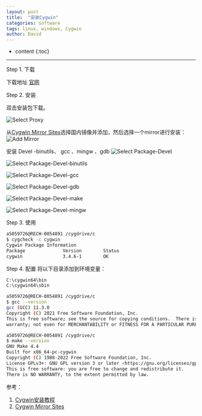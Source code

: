 ```yaml
---
layout: post
title:  "安装Cygwin"
categories: software
tags: linux, windows, Cygwin
author: David
---
```


* content
{:toc}

---

Step 1. 下载

下载地址 [官网](http://www.cygwin.com/)

Step 2. 安装

双击安装包下载。

![Select Proxy](https://github.com/titron/titron.github.io/raw/master/img/2023-02-15-install_Cygwin_Select_Proxy.png)

从[Cygwin Mirror Sites](https://cygwin.com/mirrors.html)选择国内镜像并添加，然后选择一个mirror进行安装：
![Add Mirror](https://github.com/titron/titron.github.io/raw/master/img/2023-02-15-install_Cygwin_Add_Mirror.png)

安装 Devel -binutils、 gcc 、mingw 、gdb
![Select Package-Devel](https://github.com/titron/titron.github.io/raw/master/img/2023-02-15-install_Cygwin_Select_Devel.png)

![Select Package-Devel-binutils](https://github.com/titron/titron.github.io/raw/master/img/2023-02-15-install_Cygwin_Select_Devel_binutils.png)

![Select Package-Devel-gcc](https://github.com/titron/titron.github.io/raw/master/img/2023-02-15-install_Cygwin_Select_Devel_gcc.png)

![Select Package-Devel-gdb](https://github.com/titron/titron.github.io/raw/master/img/2023-02-15-install_Cygwin_Select_Devel_gdb.png)

![Select Package-Devel-make](https://github.com/titron/titron.github.io/raw/master/img/2023-02-15-install_Cygwin_Select_Devel_make.png)

![Select Package-Devel-mingw](https://github.com/titron/titron.github.io/raw/master/img/2023-02-15-install_Cygwin_Select_Devel_mingw.png)

Step 3. 使用

```bash
a5059726@RECH-0054891 /cygdrive/c
$ cygcheck -c cygwin
Cygwin Package Information
Package              Version        Status
cygwin               3.4.6-1        OK


```

Step 4. 配置
将以下目录添加到环境变量：
```bash
C:\cygwin64\bin
C:\cygwin64\sbin
```
```bash
a5059726@RECH-0054891 /cygdrive/c
$ gcc --version
gcc (GCC) 11.3.0
Copyright (C) 2021 Free Software Foundation, Inc.
This is free software; see the source for copying conditions.  There is NO
warranty; not even for MERCHANTABILITY or FITNESS FOR A PARTICULAR PURPOSE.

a5059726@RECH-0054891 /cygdrive/c
$ make --version
GNU Make 4.4
Built for x86_64-pc-cygwin
Copyright (C) 1988-2022 Free Software Foundation, Inc.
License GPLv3+: GNU GPL version 3 or later <https://gnu.org/licenses/gpl.html>
This is free software: you are free to change and redistribute it.
There is NO WARRANTY, to the extent permitted by law.

```

参考：
1. [Cygwin安装教程](https://blog.csdn.net/u010356768/article/details/90756742)
2. [Cygwin Mirror Sites](https://cygwin.com/mirrors.html)
